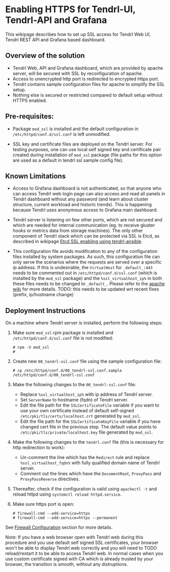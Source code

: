 # Enabling HTTPS for Tendrl-UI, Tendrl-API and Grafana

This wikipage describes how to set up SSL access for Tendrl Web UI, Tendrl REST
API and Grafana based dashboard.

## Overview of the solution

* Tendrl Web, API and Grafana dashboard, which are provided by apache server,
  will be secured with SSL by reconfiguration of apache.
* Access to unencrypted http port is redirected to encrypted https port.
* Tendrl contains sample configuration files for apache to simplify the SSL
  setup.
* Nothing else is secured or restricted compared to default setup without
  HTTPS enabled.

## Pre-requisites:

* Package `mod_ssl` is installed and the default configuration
  in `/etc/httpd/conf.d/ssl.conf` is left unmodified.

* SSL key and certificate files are deployed on the Tendrl server.
  For testing purposes, one can use local self signed key and certificate
  pair created during installation of `mod_ssl` package (file paths for this
  option are used as a default in tendrl ssl sample config file).

## Known Limitations

* Access to Grafana dashboard is not authenticated, so that anyone who can
  access Tendrl web login page can also access and read all panels in Tendrl
  dashboard without any password (and learn about cluster structure, current
  workload and historic trends). This is happening because Tendrl uses
  anonymous access to Grafana main dashboard.

* Tendrl server is listening on few other ports, which are not secured and
  which are needed for internal communication (eg. to receive gluster hooks or
  metrics data from storage machines). The only other component of Tendrl stack
  which can be protected via SSL is Etcd, as described in wikipage
  [Etcd SSL enabling using tendrl-ansible](https://github.com/Tendrl/documentation/wiki/Etcd-SSL-configuration-using-tendrl-ansible).

* This configuration file avoids modification to any of the configuration files
  installed by system packages. As such, this configuration file can only serve
  the scenarios where the requests are served over a specific ip address. If
  this is undesirable, the `VirtualHost` for `_default_:443` needs to be
  commented out in `/etc/httpd/conf.d/ssl.conf` (which is installed by the
  `mod_ssl` package) and the `%ssl_virtualhost_ip%` in both these files needs
  to be changed to `_default_`.
  Please refer to the [apache
  wiki](https://wiki.apache.org/httpd/NameBasedSSLVHosts) for more details.
  TODO: this needs to be updated wrt recent fixes (prefix, ip/hostname change)

## Deployment Instructions

On a machine where Tendrl server is installed, perform the following steps:

1. Make sure `mod_ssl` rpm package is installed and
   `/etc/httpd/conf.d/ssl.conf` file is not modified:

   ```
   # rpm -V mod_ssl
   #
   ```

1. Create new `00_tendrl-ssl.conf` file using the sample configuration file:

   ```
   # cp /etc/httpd/conf.d/00_tendrl-ssl.conf.sample /etc/httpd/conf.d/00_tendrl-ssl.conf
   ```

1. Make the following changes to the `00_tendrl-ssl.conf` file:

    * Replace `%ssl_virtualhost_ip%` with ip address of Tendrl server.
    * Set `ServerName` to hostname (fqdn) of Tendrl server.
    * Edit the file path for the `SSLCertificateFile` variable if you want to
      use your own certificate instead of
      default self-signed `/etc/pki/tls/certs/localhost.crt` generated by
      `mod_ssl`.
    * Edit the file path for the `SSLCertificateKeyFile` variable if you have
      changed cert file in the previous step.
      The default value points to `/etc/pki/tls/private/localhost.key` file
      generated by `mod_ssl`.

1. Make the following changes to the `tendrl.conf` file (this is necessary for
   http redirection to work):

    * Un-comment the line which has the `Redirect` rule and replace
      `%ssl_virtualhost_fqdn%` with fully qualified domain name of Tendrl
      server.
    * Comment out the lines which have the `DocumentRoot`, `ProxyPass` and
      `ProxyPassReverse` directives.

1. Thereafter, check if the configuration is valid using `apachectl -t` and
reload httpd using `systemctl reload httpd.service`.

1. Make sure https port is open:

   ```
   # firewall-cmd --add-service=https
   # firewall-cmd --add-service=https --permanent
   ```

See [Firewall Configuration]() section for more details.

Note: If you have a web browser open with Tendrl web during this procedure and
you use default self signed SSL certificates, your browser won't be able to
display Tendrl web correctly and you will need to TODO reload/restart it to
be able to access Tendrl web. In normal cases when you use custom certificate
signed with CA which is already trusted by your browser, the transition is
smooth, without any distruptions.
